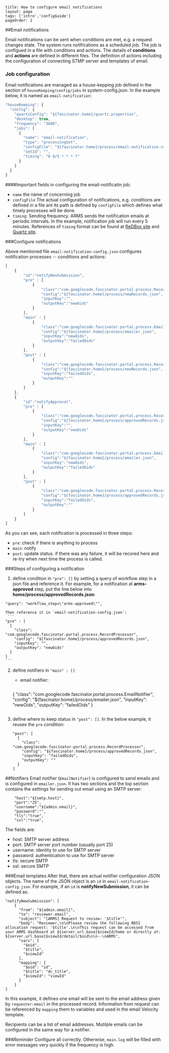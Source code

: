 ```
title: How to configure email notifications
layout: page
tags: ['intro','configGuide']
pageOrder: 2
```
##Email notifications

Email notifications can be sent when conditions are met, e.g. a request changes state. The system runs notifications as a scheduled job. The job is configued in a file with conditions and actions. The details of **conditions** and **actions** are defined in different files. The definition of actions including the configuration of connecting STMP server and templates of email.

### Job configuration

Email notifications are managed as a house-kepping job defined in the section of `houseKeeping/config/jobs` in system-config.json. In the example below, it is named as `email-notification`: 

```javascript
"houseKeeping": {
  "config": {
    "quartzConfig": "${fascinator.home}/quartz.properties",
    "desktop": true,
    "frequency": "3600",
    "jobs": [
      {
        "name": "email-notification",
        "type": "processingSet",
        "configFile": "${fascinator.home}/process/email-notification-config.json",
        "setId": "",
        "timing": "0 0/5 * * * ?"
      }
    ]
  }
}
```
####Important fields in configuring the email-notificatin job:
- `name` the name of concerning job
- `configFile` The actual configuration of notifications, e.g. conditions are defined in a file ant its path is defined by `configFile` which defines what timely processes will be done.
- `timing`: Sending frequency. ARMS sends the notification emails at periodic intervals. In the example, notification job will run every 5 minutes. References of `timing` format can be found at [ReDBox site](http://www.redboxresearchdata.com.au/documentation/how-to/scheduling-a-harvest) and [Quartz site](http://www.quartz-scheduler.org/documentation/quartz-1.x/tutorials/crontrigger). 

###Configure notifications

Above mentioned file `email-notification-config.json` configures notification processes -- conditions and actions:
```javascript
[
    {
        "id":"notifyNewSubmission",
        "pre" : [
            {   
                "class":"com.googlecode.fascinator.portal.process.RecordProcessor",
                "config":"${fascinator.home}/process/newRecords.json",
                "inputKey":"",
                "outputKey":"newOids"
            }
        ],
        "main" : [
            {   
                "class":"com.googlecode.fascinator.portal.process.EmailNotifier",
                "config":"${fascinator.home}/process/emailer.json",
                "inputKey":"newOids",
                "outputKey":"failedOids"
            }
        ],
        "post" : [
            {   
                "class":"com.googlecode.fascinator.portal.process.RecordProcessor",
                "config":"${fascinator.home}/process/newRecords.json",
                "inputKey":"failedOids",
                "outputKey":""
            }
        ]
    },
    {
        "id":"notifyApproval",
        "pre" : [
            {   
                "class":"com.googlecode.fascinator.portal.process.RecordProcessor",
                "config":"${fascinator.home}/process/approvedRecords.json",
                "inputKey":"",
                "outputKey":"newOids"
            }
        ],
        "main" : [
            {   
                "class":"com.googlecode.fascinator.portal.process.EmailNotifier",
                "config":"${fascinator.home}/process/emailer.json",
                "inputKey":"newOids",
                "outputKey":"failedOids"
            }            
        ],
        "post" : [
            {   
                "class":"com.googlecode.fascinator.portal.process.RecordProcessor",
                "config":"${fascinator.home}/process/approvedRecords.json",
                "inputKey":"failedOids",
                "outputKey":""
            }
        ]
    }    
]
```
As you can see, each notification is processed in three steps:
  - `pre`: check if there is anything to process
  - `main`: notify 
  - `post`: update status. if there was any failure, it will be recored here and re-try when next time the process is called. 

###Steps of configuring a notification
1. define condition in `"pre": []` by setting a query of workflow step in a json file and reference it. For example, for a notification at <strong>arms-approved</strong> step, put the line below into <strong>home/process/approvedRecords.json</strong>:

  ```"query": "workflow_step=\"arms-approved\"",```
  
    Then reference it in `email-notification-config.json`:  
     ```
    "pre" : [  
      {
        "class": "com.googlecode.fascinator.portal.process.RecordProcessor",
        "config": "${fascinator.home}/process/approvedRecords.json",
        "inputKey": "",
        "outputKey": "newOids"
      }
    ]  
    ```
2. define notifiers in `"main" : []`

    * email notifier:
      ```
    {
      "class": "com.googlecode.fascinator.portal.process.EmailNotifier",
      "config": "${fascinator.home}/process/emailer.json",
      "inputKey": "newOids",
      "outputKey": "failedOids"
    }            
      ```
3. define where to keep status in `"post": []`. In the below example, it reuses the `pre` condition:

    ```
    "post": [
      {
        "class": "com.googlecode.fascinator.portal.process.RecordProcessor",
        "config": "${fascinator.home}/process/approvedRecords.json",
        "inputKey": "failedOids",
        "outputKey": ""
      }
    ]
    ```

##Notifiers
Email notifier (`EmailNotifier`) is configured to send emails and is configured in `emailer.json`.  It has two sections and the top section contains the settings for sending out email using an SMTP server:

```
    "host":"${smtp.host}",
    "port":"25",
    "username":"${admin.email}",
    "password":"",
    "tls":"true",
    "ssl":"true",
```

The fields are:
- host: SMTP server address
- port: SMTP server port number (usually port 25)
- username: identity to use for SMTP server
- password: authentication to use for SMTP server
- tls: secure SMTP
- ssl: secure SMTP
 
###Email templates
After that, there are actual notifier configuration JSON objects. The name of the JSON object is an `id` in `email-notification-config.json`. For example, if an `id` is <strong>notifyNewSubmission</strong>, it can be defined as:

```
"notifyNewSubmission": [
    {
      "from": "${admin.email}",
      "to": "reviewer.email",
      "subject": "[ARMS] Request to review: '$title'",
      "body": "Reviewer,\n\nPlease review the following RDSI allocation request: '$title'.\n\nThis request can be accessed from your ARMS dashboard at ${server.url.base}$viewId/home or directly at: ${server.url.base}$viewId/detail/$oid\n\n--\nARMS",
      "vars": [
        "$oid",
        "$title",
        "$viewId"
      ],
      "mapping": {
        "$oid": "id",
        "$title": "dc_title",
        "$viewId": "viewId"
      }
    }
]
```

In this example, it defines one email will be sent to the email address given by `requester:email` in the processed record. Information from request can be referenced by `mapping` them to variables and used in the email Velocity template.

Recipients can be a list of email addresses. Mutilple emails can be configured in the same way for a notifier. 

###*Reminder*
Configure all correctly. Otherwise, `main.log` will be filled with error messages very quickly if the frequency is high. 
